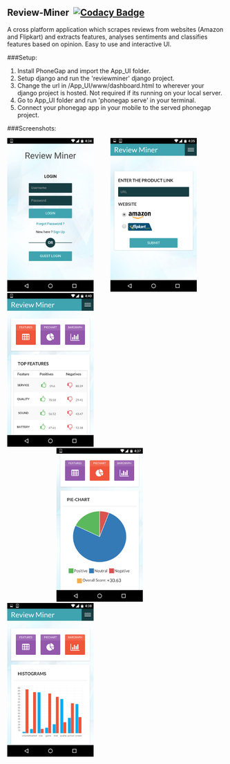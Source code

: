 ## Review-Miner &nbsp;[![Codacy Badge](https://api.codacy.com/project/badge/grade/5aef31ab07994327bae3f8c8149d4d7f)](https://www.codacy.com/app/satwik55/Review-Miner)
A cross platform application which scrapes reviews from websites (Amazon and Flipkart) and extracts features, analyses sentiments and classifies features based on opinion. Easy to use and interactive UI.

###Setup:
1. Install PhoneGap and import the App_UI folder.   
2. Setup django and run the 'reviewminer' django project.   
3. Change the url in /App_UI/www/dashboard.html to wherever your django project is hosted. Not required if its running on your local server.  
4. Go to App_UI folder and run 'phonegap serve' in your terminal.   
5. Connect your phonegap app in your mobile to the served phonegap project.   

###Screenshots:  

<img src="./Screenshots/1.png" alt="Drawing" /> &nbsp; &nbsp; &nbsp; &nbsp;&nbsp;
<img src="./Screenshots/2.png" alt="Drawing" /> &nbsp; &nbsp; &nbsp; &nbsp;&nbsp;
<img src="./Screenshots/3.png" alt="Drawing" />  
&nbsp;&nbsp;&nbsp;&nbsp;&nbsp;&nbsp;&nbsp;&nbsp;&nbsp;&nbsp;&nbsp;&nbsp;&nbsp;&nbsp;&nbsp;&nbsp;&nbsp;&nbsp;&nbsp;&nbsp;&nbsp;&nbsp;&nbsp;&nbsp;&nbsp;&nbsp;&nbsp;&nbsp;&nbsp;<img src="./Screenshots/4.png" alt="Drawing" /> &nbsp;&nbsp;&nbsp;&nbsp;&nbsp;&nbsp;&nbsp;
<img src="./Screenshots/5.png" alt="Drawing" />&nbsp;&nbsp;
